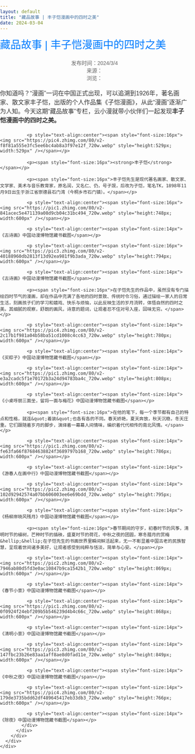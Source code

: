 ```yaml
---
layout: default  
title: "藏品故事 | 丰子恺漫画中的四时之美"  
date: 2024-03-04  
---
```



<html>
<head>
  <style>
    /* 重置body的默认margin和padding */
    body {
      margin: 0;
      padding: 0;
      font-family: Arial, sans-serif;
      color: #333;
    }

    /* 页面的主要内容容器 */
    .content {
      padding: 20px;
      max-width: 1200px;
      margin: 0 auto; /* 居中 */
      text-align: center; /* 所有内容居中 */
    }

    /* 标题样式 */
    .title-box .title {
      font-size: 2em;
      color: #007BFF;
      margin-bottom: 20px;
    }

    /* 段落样式 */
    .content p {
      font-size: 16px;
      line-height: 1.5;
      margin: 20px 0; /* 段落上下间距 */
      max-width: 800px; /* 设置最大宽度 */
      margin-left: auto;
      margin-right: auto;
      text-align: left; /* 段落内容左对齐 */
    }

    /* 图片居中 */
    .content img {
      display: block;
      margin: 0 auto;
      max-width: 100%;
    }

    /* 强调文字样式 */
    strong {
      font-weight: bold;
    }

    /* 公告描述样式 */
    .desc {
      font-size: 14px;
      color: #666;
    }

    /* 时间与来源信息居中 */
    .desc span {
      display: block;
      text-align: center;
    }

  </style>
</head>
<body>
  <!-- 主要内容 -->
  <div class="content">
    <div id="news-dtl" class="com-mar">
      <div class="center">
        <div class="news-detail">
          <div class="news-cont">
            <div class="title-box">
              <div class="title">藏品故事 | 丰子恺漫画中的四时之美</div>
              <div class="desc">
                <span>发布时间：2024/3/4</span>
                <span>来源：</span>
                <span>浏览：<script src="/CN/news/count.aspx?id=349"></script></span>
              </div>
            </div>
            <div class="content">
              <p><span style="font-size:16px">你知道吗？&ldquo;漫画&rdquo;一词在中国正式出现，可以追溯到1926年，著名画家、散文家丰子恺，出版的个人作品集《子恺漫画》，从此&ldquo;漫画&rdquo;逐渐广为人知。今天这期&ldquo;藏品故事&rdquo;专栏，云小漫就带小伙伴们一起发现<strong>丰子恺漫画中的四时之美。</strong></span></p>

              <p style="text-align:center"><span style="font-size:16px"><img src="https://pic4.zhimg.com/80/v2-f8f81a555e3fc5ee6bc4ab8a3f97e12f_720w.webp" style="height:529px; width:529px" /></span></p>

              <p><span style="font-size:16px"><strong>丰子恺</strong></span></p>

              <p><span style="font-size:16px">丰子恺先生是现代著名画家、散文家、文学家、美术与音乐教育家，原名润，又名仁、仍，号子觊，后改为子恺，笔名TK，1898年11月9日出生于浙江省崇德县石门湾（今桐乡市石门镇）。</span></p>

              <p style="text-align:center"><span style="font-size:16px"><img src="https://pic1.zhimg.com/80/v2-841acec5e471139a08d9cb04c31bc494_720w.webp" style="height:748px; width:600px" /></span></p>

              <p style="text-align:center"><span style="font-size:14px">《古诗画》中国动漫博物馆藏书截图</span></p>

              <p style="text-align:center"><span style="font-size:16px"><img src="https://pic3.zhimg.com/80/v2-40188960db2813f13d92ea981f9b3ada_720w.webp" style="height:794px; width:600px" /></span></p>

              <p style="text-align:center"><span style="font-size:14px">《古诗画》中国动漫博物馆藏书截图</span></p>

              <p><span style="font-size:16px">在子恺先生的作品中，虽然没有专门描绘四时节气的漫画，却在作品中充满了各地的四时景致、传统时令习俗，通过描绘一家人的日常生活，刻画孩子们的学习和嬉戏、快乐与烦恼，以此反映生活的岁月流转，体悟自然的四时之美。其细腻的观察，舒朗的画风，诗意的题词，让观者忍不住对号入座，回味无穷。</span></p>

              <p style="text-align:center"><span style="font-size:14px"><img src="https://pic4.zhimg.com/80/v2-2c17b1f981a04b58ba51cd1008c4cc63_720w.webp" style="height:780px; width:600px" /></span></p>

              <p style="text-align:center"><span style="font-size:14px">《买粽子》中国动漫博物馆藏书截图</span></p>

              <p style="text-align:center"><span style="font-size:14px"><img src="https://pic1.zhimg.com/80/v2-e3a2cadc5f1e70172b3a24d94783ba4c_720w.webp" style="height:808px; width:600px" /></span></p>

              <p style="text-align:center"><span style="font-size:14px">《小桌呼朋三面坐，留将一面与梅花》中国动漫博物馆藏书截图</span></p>

              <p><span style="font-size:16px">在他的笔下，每一个季节都有自己的特点和性格，就连&quot;着装&quot;也各有各的不同。春天娇艳，夏天奔放，秋天沉稳，冬天庄重。它们跟随着岁月的脚步，演绎着一幕幕人间情味，编织着代代相传的南北风情。</span></p>

              <p style="text-align:center"><span style="font-size:14px"><img src="https://pic1.zhimg.com/80/v2-fe63fa66f87684638824f3689797b168_720w.webp" style="height:786px; width:600px" /></span></p>

              <p style="text-align:center"><span style="font-size:14px">《游春人在画中行》中国动漫博物馆藏书截图</span></p>

              <p style="text-align:center"><span style="font-size:14px"><img src="https://pic2.zhimg.com/80/v2-102d92942574a07bb606003ee6e69bdd_720w.webp" style="height:795px; width:600px" /></span></p>

              <p style="text-align:center"><span style="font-size:14px">《杨柳岸晓风残月》中国动漫博物馆藏书截图</span></p>

              <p><span style="font-size:16px">春节期间的守岁，初春时节的风筝，清明时节的植树，芒种时节的插秧，盛夏时节的荷花，中秋之夜的团圆，寒冬腊月的赏梅&hellip;&hellip;在子恺先生的书画世界里瞬间鲜活起来，无一不彰显着中国古老的民族智慧，呈现着世间诸多美好，让观者感受到纯粹与恬淡，简单与心安。</span></p>

              <p style="text-align:center"><span style="font-size:14px"><img src="https://pic2.zhimg.com/80/v2-7946ab80d5fd3e0ac10847b9ca1542b1_720w.webp" style="height:869px; width:600px" /></span></p>

              <p style="text-align:center"><span style="font-size:14px">《春节小景》中国动漫博物馆藏书截图</span></p>

              <p style="text-align:center"><span style="font-size:14px"><img src="https://pic1.zhimg.com/80/v2-0f0924f24ebf209b5b546239d4b4c66c_720w.webp" style="height:868px; width:600px" /></span></p>

              <p style="text-align:center"><span style="font-size:14px">《清明小景》中国动漫博物馆藏书截图</span></p>

              <p style="text-align:center"><span style="font-size:14px"><img src="https://pic3.zhimg.com/80/v2-147fbc23b26e83aa1aff8ae8d0fad11e_720w.webp" style="height:849px; width:600px" /></span></p>

              <p style="text-align:center"><span style="font-size:14px">《中秋之夜》中国动漫博物馆藏书截图</span></p>

              <p style="text-align:center"><span style="font-size:14px"><img src="https://pic4.zhimg.com/80/v2-179de3735bdd62df489645417eb33db3_720w.webp" style="height:766px; width:600px" /></span></p>

              <p style="text-align:center"><span style="font-size:14px">《除夜》中国动漫博物馆藏书截图</span></p>
            </div>
          </div>
        </div>
      </div>
    </div>
  </div>
</body>
</html>
